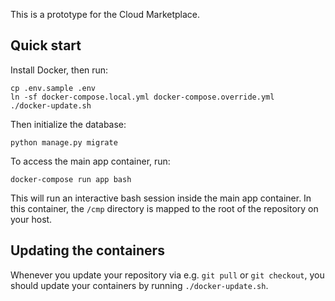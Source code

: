 This is a prototype for the Cloud Marketplace.

## Quick start

Install Docker, then run:

```
cp .env.sample .env
ln -sf docker-compose.local.yml docker-compose.override.yml
./docker-update.sh
```

Then initialize the database:

```
python manage.py migrate
```

To access the main app container, run:

```
docker-compose run app bash
```

This will run an interactive bash session inside the main app 
container. In this container, the `/cmp` directory is mapped to
the root of the repository on your host.

## Updating the containers

Whenever you update your repository via e.g. `git pull` or
`git checkout`, you should update your containers by running
`./docker-update.sh`.
